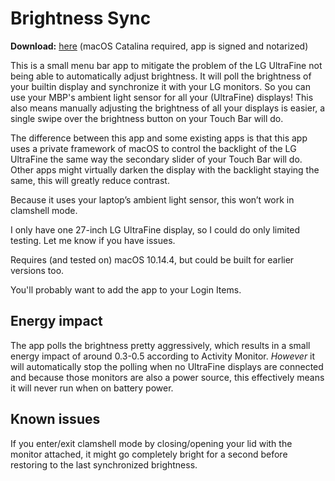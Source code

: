 #  Brightness Sync

__Download:__ [here](https://github.com/OCJvanDijk/Brightness-Sync/releases/latest/download/Brightness.Sync.app.zip) (macOS Catalina required, app is signed and notarized)

This is a small menu bar app to mitigate the problem of the LG UltraFine not being able to automatically adjust brightness.
It will poll the brightness of your builtin display and synchronize it with your LG monitors.
So you can use your MBP's ambient light sensor for all your (UltraFine) displays!
This also means manually adjusting the brightness of all your displays is easier, a single swipe over the brightness button on your Touch Bar will do.

The difference between this app and some existing apps is that this app uses a private framework of macOS to control the backlight of the LG UltraFine the same way the secondary slider of your Touch Bar will do.
Other apps might virtually darken the display with the backlight staying the same, this will greatly reduce contrast.

Because it uses your laptop’s ambient light sensor, this won’t work in clamshell mode.

I only have one 27-inch LG UltraFine display, so I could do only limited testing. Let me know if you have issues.

Requires (and tested on) macOS 10.14.4, but could be built for earlier versions too.

You'll probably want to add the app to your Login Items.

## Energy impact
The app polls the brightness pretty aggressively, which results in a small energy impact of around 0.3-0.5 according to Activity Monitor.
_However_ it will automatically stop the polling when no UltraFine displays are connected and because those monitors are also a power source, this effectively means it will never run when on battery power.

## Known issues
If you enter/exit clamshell mode by closing/opening your lid with the monitor attached, it might go completely bright for a second before restoring to the last synchronized brightness.
